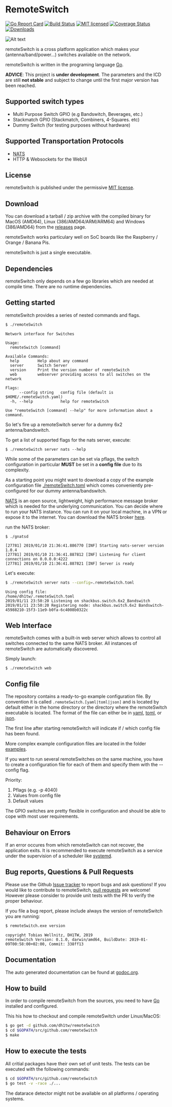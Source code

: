 # RemoteSwitch

[![Go Report Card](https://goreportcard.com/badge/github.com/dh1tw/remoteSwitch)](https://goreportcard.com/report/github.com/dh1tw/remoteSwitch)
[![Build Status](https://travis-ci.com/dh1tw/remoteSwitch.svg?branch=master)](https://github.com/dh1tw/remoteSwitch/workflows/Cross%20Platform%20build/badge.svg?branch=master)
[![MIT licensed](https://img.shields.io/badge/license-MIT-blue.svg)](https://img.shields.io/badge/license-MIT-blue.svg)
[![Coverage Status](https://coveralls.io/repos/github/dh1tw/remoteSwitch/badge.svg?branch=travis-setup)](https://coveralls.io/github/dh1tw/remoteSwitch?branch=travis-setup)
[![Downloads](https://img.shields.io/github/downloads/dh1tw/remoteSwitch/total.svg?maxAge=1800)](https://github.com/dh1tw/remoteSwitch/releases)

![Alt text](https://i.imgur.com/YptJPYH.png "remoteSwitch WebUI")

remoteSwitch is a cross platform application which makes your (antenna/band/power...) switches available on the network.

remoteSwitch is written in the programing language [Go](https://golang.org).

**ADVICE**: This project is **under development**. The parameters and the ICD
are still **not stable** and subject to change until the first major version
has been reached.

## Supported switch types

- Multi Purpose Switch GPIO (e.g Bandswitch, Beverages, etc.)
- Stackmatch GPIO (Stackmatch, Combiners, 4-Squares. etc)
- Dummy Switch (for testing purposes without hardware)

## Supported Transportation Protocols

- [NATS](https://nats.io)
- HTTP & Websockets for the WebUI

## License

remoteSwitch is published under the permissive [MIT license](https://github.com/dh1tw/remoteSwitch/blob/master/LICENSE).

## Download

You can download a tarball / zip archive with the compiled binary for MacOS
(AMD64), Linux (386/AMD64/ARM/ARM64) and Windows (386/AMD64) from the
[releases](https://github.com/dh1tw/remoteSwitch/releases) page.

remoteSwitch works particulary well on SoC boards like the Raspberry / Orange / Banana Pis.

remoteSwitch is just a single executable.

## Dependencies

remoteSwitch only depends on a few go libraries which are needed at compile
time. There are no runtime dependencies.

## Getting started

remoteSwitch provides a series of nested commands and flags.

````bash
$ ./remoteSwitch
````

````
Network interface for Switches

Usage:
  remoteSwitch [command]

Available Commands:
  help        Help about any command
  server      Switch Server
  version     Print the version number of remoteSwitch
  web         webserver providing access to all switches on the network

Flags:
      --config string   config file (default is $HOME/.remoteSwitch.yaml)
  -h, --help            help for remoteSwitch

Use "remoteSwitch [command] --help" for more information about a command.
````

So let's fire up a remoteSwitch server for a dummy 6x2 antenna/bandswitch.

To get a list of supported flags for the nats server, execute:

```
$ ./remoteSwitch server nats --help
```

While some of the parameters can be set via pflags, the switch configuration in particular **MUST** be set in a **config file** due to its complexity.

As a starting point you might want to download a copy of the example configuration file
[./remoteSwitch.toml](https://github.com/dh1tw/remoteSwitch/blob/master/.remoteSwitch.toml)
which comes conveniently pre-configured for our dummy antenna/bandswitch.

[NATS](https://nats.io) is an open source, lightweight, high performance message broker which is needed for the underlying communication.
You can decide where to run your NATS instance. You can run it on your local
machine, in a VPN or expose it to the internet. You can download the NATS broker [here](https://nats.io/download/nats-io/gnatsd/).

run the NATS broker:

```
$ ./gnatsd
```

```
[27781] 2019/01/10 21:36:41.886770 [INF] Starting nats-server version 1.0.4
[27781] 2019/01/10 21:36:41.887812 [INF] Listening for client connections on 0.0.0.0:4222
[27781] 2019/01/10 21:36:41.887821 [INF] Server is ready
```

Let's execute:

```bash
$ ./remoteSwitch server nats --config=.remoteSwitch.toml
```

```
Using config file:
/home/dh1tw/.remoteSwitch.toml
2019/01/11 23:50:20 Listening on shackbus.switch.6x2_Bandswitch
2019/01/11 23:50:20 Registering node: shackbus.switch.6x2 Bandswitch-45988210-15f3-11e9-b0fa-6c4008b0322c
```

## Web Interface

remoteSwitch comes with a built-in web server which allows to control all switches connected to the same NATS broker. All instances of remoteSwitch are automatically discovered.

Simply launch:

```
$ ./remoteSwitch web
```

## Config file

The repository contains a ready-to-go example configuration file.  By convention it is called `.remoteSwitch.[yaml|toml|json]` and is located by default either in the home directory or the directory where the remoteSwitch executable is located.
The format of the file can either be in
[yaml](https://en.wikipedia.org/wiki/YAML),
[toml](https://github.com/toml-lang/toml), or
[json](https://en.wikipedia.org/wiki/JSON).

The first line after starting remoteSwitch will indicate if / which config
file has been found.

More complex example configuration files are located in the folder [examples](https://github.com/dh1tw/remoteSwitch/tree/master/examples).

If you want to run several remoteSwitches on the same machine, you have to create a configuration file for each of them and specify them with the --config flag.

Priority:

1. Pflags (e.g. -p 4040)
2. Values from config file
3. Default values

The GPIO switches are pretty flexible in configuration and should be able to cope with most user requirements.

## Behaviour on Errors

If an error occures from which remoteSwitch can not recover, the application
exits. It is recommended to execute remoteSwitch as a service under the supervision of a scheduler like [systemd](https://en.wikipedia.org/wiki/Systemd).

## Bug reports, Questions & Pull Requests

Please use the Github [Issue tracker](https://github.com/dh1tw/remoteSwitch/issues)
to report bugs and ask questions! If you would like to contribute to remoteSwitch,
[pull requests](https://help.github.com/articles/creating-a-pull-request/) are
welcome! However please consider to provide unit tests with the PR to verify
the proper behaviour.

If you file a bug report, please include always the version of remoteSwitch
you are running:

```` bash
$ remoteSwitch.exe version
````

````
copyright Tobias Wellnitz, DH1TW, 2019
remoteSwitch Version: 0.1.0, darwin/amd64, BuildDate: 2019-01-09T00:58:00+02:00, Commit: 338ff13
````

## Documentation

The auto generated documentation can be found at
[godoc.org](https://godoc.org/github.com/dh1tw/remoteSwitch).

## How to build

In order to compile remoteSwitch from the sources, you need to have
[Go](https://golang.org) installed and configured.

This his how to checkout and compile remoteSwitch under Linux/MacOS:

```bash
$ go get -d github.com/dh1tw/remoteSwitch
$ cd $GOPATH/src/github.com/remoteSwitch
$ make
```

## How to execute the tests

All critial packages have their own set of unit tests. The tests can be
executed with the following commands:

```bash
$ cd $GOPATH/src/github.com/remoteSwitch
$ go test -v -race ./...

```

The datarace detector might not be available on all platforms / operating
systems.